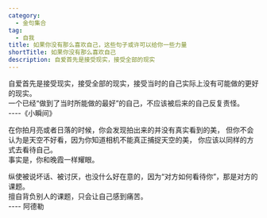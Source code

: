 ```yaml
---
category:
  - 金句集合
tag:
  - 自我
title: 如果你没有那么喜欢自己，这些句子或许可以给你一些力量
shortTitle: 如果你没有那么喜欢自己
description: 自爱首先是接受现实，接受全部的现实
---
```


自爱首先是接受现实，接受全部的现实，接受当时的自己实际上没有可能做的更好的现实。   
一个已经“做到了当时所能做的最好”的自己，不应该被后来的自己反复责怪。    
----《小瞬间》

在你拍月亮或者日落的时候，你会发现拍出来的并没有真实看到的美，
但你不会认为是天空不好看，因为你知道相机不能真正捕捉天空的美，
你应该以同样的方式去看待自己。   
事实是，你和晚霞一样耀眼。

纵使被说坏话、被讨厌，也没什么好在意的，因为“对方如何看待你”，那是对方的课题。   
擅自背负别人的课题，只会让自己感到痛苦。   
---- 阿德勒